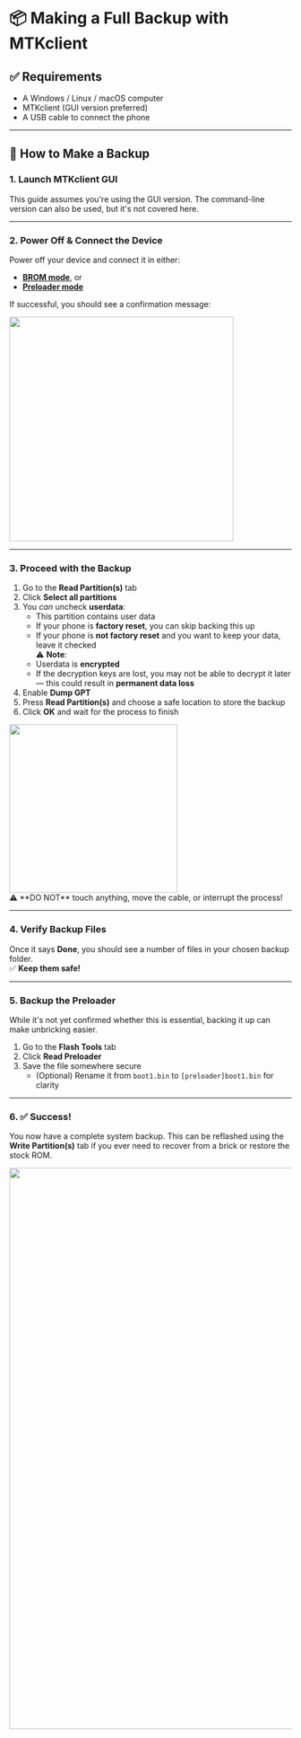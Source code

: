 # 📦 Making a Full Backup with MTKclient

## ✅ Requirements
- A Windows / Linux / macOS computer  
- MTKclient (GUI version preferred)  
- A USB cable to connect the phone  

---

## 📝 How to Make a Backup

### 1. Launch **MTKclient GUI**
This guide assumes you're using the GUI version. The command-line version can also be used, but it's not covered here.

---

### 2. Power Off & Connect the Device  
Power off your device and connect it in either:  
- [**BROM mode**](https://github.com/AlikornSause/Notes-on-QIN-F21-PRO/blob/main/Hacks/BROM%20mode.md), or  
- [**Preloader mode**](https://github.com/AlikornSause/Notes-on-QIN-F21-PRO/blob/main/Hacks/Preloader%20mode.md)  

If successful, you should see a confirmation message:

<img src="https://github.com/user-attachments/assets/f6b7e5ef-7db0-4b38-9b40-26b05f0f6661" width="400">

---

### 3. Proceed with the Backup  
1. Go to the **Read Partition(s)** tab  
2. Click **Select all partitions**  
3. You *can* uncheck **userdata**:  
   - This partition contains user data  
   - If your phone is **factory reset**, you can skip backing this up  
   - If your phone is **not factory reset** and you want to keep your data, leave it checked  
   ⚠️ **Note**:  
   - Userdata is **encrypted**  
   - If the decryption keys are lost, you may not be able to decrypt it later — this could result in **permanent data loss**  
4. Enable **Dump GPT**  
5. Press **Read Partition(s)** and choose a safe location to store the backup  
6. Click **OK** and wait for the process to finish  

<img src="https://github.com/user-attachments/assets/0ca80eec-4827-429b-9ba9-ec3a00ba5556" width="300">
<br>
⚠️ **DO NOT** touch anything, move the cable, or interrupt the process!

---

### 4. Verify Backup Files  
Once it says **Done**, you should see a number of files in your chosen backup folder.  
✅ **Keep them safe!**

---

### 5. Backup the **Preloader**  
While it's not yet confirmed whether this is essential, backing it up can make unbricking easier.  
1. Go to the **Flash Tools** tab  
2. Click **Read Preloader**  
3. Save the file somewhere secure  
   - (Optional) Rename it from `boot1.bin` to `[preloader]boot1.bin` for clarity

---

### 6. ✅ Success!
You now have a complete system backup. This can be reflashed using the **Write Partition(s)** tab if you ever need to recover from a brick or restore the stock ROM.

<img src="https://github.com/user-attachments/assets/1b332f5f-9d1f-45c0-82c4-28bf610d63da" width="1000">
